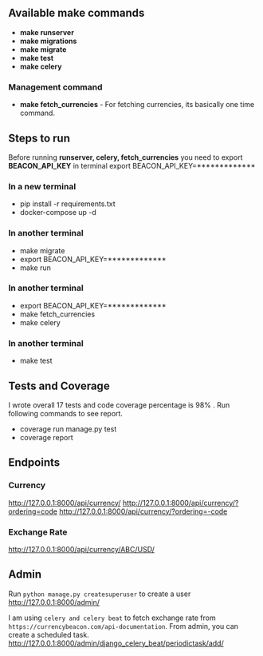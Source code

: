 ## Available **make** commands
* **make runserver**
* **make migrations**
* **make migrate**
* **make test**
* **make celery**

### Management command
* **make fetch_currencies** - For fetching currencies, its basically one time command.


## Steps to run
Before running **runserver, celery, fetch_currencies** you need to export **BEACON_API_KEY** in terminal
export BEACON_API_KEY=*************

### In a new terminal
* pip install -r requirements.txt
* docker-compose up -d

### In another terminal

* make migrate
* export BEACON_API_KEY=*************
* make run

### In another terminal

* export BEACON_API_KEY=*************
* make fetch_currencies
* make celery

### In another terminal
* make test

## Tests and Coverage
I wrote overall 17 tests and code coverage percentage is 98% .
Run following commands to see report.
* coverage run manage.py test
* coverage report


## Endpoints

### Currency
http://127.0.0.1:8000/api/currency/
http://127.0.0.1:8000/api/currency/?ordering=code
http://127.0.0.1:8000/api/currency/?ordering=-code

### Exchange Rate
http://127.0.0.1:8000/api/currency/ABC/USD/

## Admin
Run `python manage.py createsuperuser` to create a user
http://127.0.0.1:8000/admin/

I am using `celery and celery beat` to fetch exchange rate from `https://currencybeacon.com/api-documentation`.
From admin, you can create a scheduled task.
http://127.0.0.1:8000/admin/django_celery_beat/periodictask/add/
